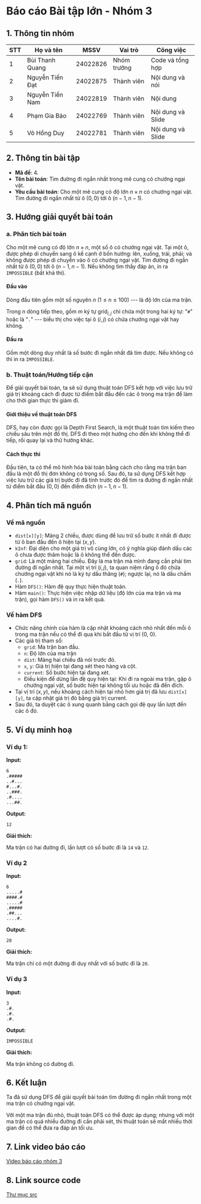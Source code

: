 # Báo cáo Bài tập lớn - Nhóm 3

## 1. Thông tin nhóm
| STT | Họ và tên | MSSV | Vai trò | Công việc |
|---|---|---|---|---|
| 1 | Bùi Thanh Quang | 24022826 | Nhóm trưởng | Code và tổng hợp |
| 2 | Nguyễn Tiến Đạt | 24022875 | Thành viên | Nội dung và nói |
| 3 | Nguyễn Tiến Nam | 24022819 | Thành viên | Nội dung |
| 4 | Phạm Gia Bảo | 24022769 | Thành viên | Nội dung và Slide |
| 5 | Võ Hồng Duy | 24022781 | Thành viên | Nội dung và Slide |



## 2. Thông tin bài tập
- **Mã đề**: 4.
- **Tên bài toán**: Tìm đường đi ngắn nhất trong mê cung có chướng ngại vật.
- **Yêu cầu bài toán**: Cho một mê cung có độ lớn $n \times n$ có chướng ngại vật.
Tìm đường đi ngắn nhất từ ô $(0,0)$ tới ô $(n-1,n-1)$.

## 3. Hướng giải quyết bài toán
### a. Phân tích bài toán

Cho một mê cung có độ lớn $n \times n$, một số ô có chướng ngại vật.
Tại một ô, được phép di chuyển sang ô kề cạnh ở bốn hướng: lên, xuống, trái, phải; và không được phép di chuyển vào ô có chướng ngại vật.
Tìm đường đi ngắn nhất từ ô $(0,0)$ tới ô $(n-1,n-1)$.
Nếu không tìm thấy đáp án, in ra `IMPOSSIBLE` (bất khả thi).

#### Đầu vào

Dòng đầu tiên gồm một số nguyên $n$ ($1 \leq n \leq 100$) --- là độ lớn của ma trận.

Trong $n$ dòng tiếp theo, gồm $m$ ký tự $\text{grid}_{i,j}$ chỉ chứa một trong hai ký tự: "`#`" hoặc là "`.`" --- biểu thị cho việc tại ô $(i, j)$ có chứa chướng ngại vật hay không.

#### Đầu ra

Gồm một dòng duy nhất là số bước đi ngắn nhất đã tìm được.
Nếu không có thì in ra `IMPOSSIBLE`.

### b. Thuật toán/Hướng tiếp cận

Để giải quyết bài toán, ta sẽ sử dụng thuật toán DFS kết hợp với việc lưu trữ giá trị khoảng cách đi được từ điểm bắt đầu đến các ô trong ma trận để làm cho thời gian thực thi giảm đi.

#### Giới thiệu về thuật toán DFS

DFS, hay còn được gọi là Depth First Search, là một thuật toán tìm kiếm theo chiều sâu trên một đồ thị.
DFS đi theo một hướng cho đến khi không thể đi tiếp, rồi quay lại và thử hướng khác.

#### Cách thực thi

Đầu tiên, ta có thể mô hình hóa bài toàn bằng cách cho rằng ma trận ban đầu là một đồ thị đơn không có trọng số.
Sau đó, ta sử dụng DFS kết hợp việc lưu trữ các giá trị bước đi đã tính trước đó để tìm ra đường đi ngắn nhất từ điểm bắt đầu $(0, 0)$ đến điểm đích $(n-1, n-1)$.

## 4. Phân tích mã nguồn

### Về mã nguồn
- `dist[x][y]`: Mảng 2 chiều, được dùng để lưu trữ số bước ít nhất đi được từ ô ban đầu đến ô hiện tại $(x, y)$.
- `kInf`: Đại diện cho một giá trị vô cùng lớn, có ý nghĩa giúp đánh dấu các ô chưa được thăm hoặc là ô không thể đến được.
- `grid`: Là một mảng hai chiều. Đây là ma trận mà mình đang cần phải tìm đường đi ngắn nhất. Tại một vị trí $(i, j)$, ta quan niệm rằng ô đó chứa chướng ngại vật khi nó là ký tự dấu thăng (`#`); ngược lại, nó là dấu chấm (`.`).
- Hàm `DFS()`: Hàm đệ quy thực hiện thuật toán.
- Hàm `main()`: Thực hiện việc nhập dữ liệu (độ lớn của ma trận và ma trận), gọi hàm `DFS()` và in ra kết quả.

### Về hàm DFS
- Chức năng chính của hàm là cập nhật khoảng cách nhỏ nhất đến mỗi ô trong ma trận nếu có thể đi qua khi bắt đầu từ vị trí (0, 0).
- Các giá trị tham số:
  - `grid`: Ma trận ban đầu.
  - `n`: Độ lớn của ma trận
  - `dist`: Mảng hai chiều đã nói trước đó.
  - `x`, `y`: Giá trị hiện tại đang xét theo hàng và cột.
  - `current`: Số bước hiện tại đang xét.
  - Điều kiện để dừng lần đệ quy hiện tại: Khi đi ra ngoài ma trận, gặp ô chướng ngại vật, số bước hiện tại không tối ưu hoặc đã đến đích.
- Tại vị trí $(x, y)$, nếu khoảng cách hiện tại nhỏ hơn giá trị đã lưu `dist[x][y]`, ta cập nhật giá trị đó bằng giá trị current.
- Sau đó, ta duyệt các ô xung quanh bằng cách gọi đệ quy lần lượt đến các ô đó.

## 5. Ví dụ minh hoạ
### Ví dụ 1:

**Input:**
```
6
.#####
..#...
#...#.
..###.
.#....
...##.
```

**Output:**
```
12
```

**Giải thích:**

Ma trận có hai đường đi, lần lượt có số bước đi là `14` và `12`.

### Ví dụ 2
**Input:**
```
6
.....#
####.#
.....#
.#####
.##...
....#.
```

**Output:**
```
20
```

**Giải thích:**

Ma trận chỉ có một đường đi duy nhất với số bước đi là `20`.

### Ví dụ 3
**Input:**
```
3
.#.
.#.
.#.
```

**Output:**
```
IMPOSSIBLE
```

**Giải thích:**

Ma trận không có đường đi.

## 6. Kết luận

Ta đã sử dụng DFS để giải quyết bài toán tìm đường đi ngắn nhất trong một ma trận có chướng ngại vật.

Với một ma trận đủ nhỏ, thuật toán DFS có thể được áp dụng; nhưng với một ma trận có quá nhiều đường đi cần phải xét, thì thuật toán sẽ mất nhiều thời gian để có thể đưa ra đáp án tối ưu.

## 7. Link video báo cáo
[Video báo cáo nhóm 3](#)



## 8. Link source code
[Thư mục src](./src)
